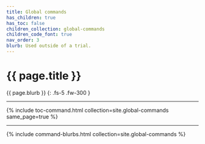 ```yaml
---
title: Global commands
has_children: true
has_toc: false
children_collection: global-commands
children_code_font: true
nav_order: 3
blurb: Used outside of a trial.
--- 
```


# {{ page.title }}

{{ page.blurb }}
{: .fs-5 .fw-300 }

---

{% include toc-command.html collection=site.global-commands same_page=true %}

---

{% include command-blurbs.html collection=site.global-commands %}

